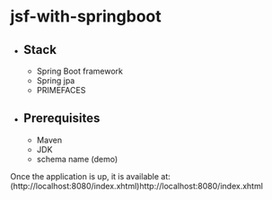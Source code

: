# jsf-with-springboot

- ## Stack
  - Spring Boot framework 
  - Spring jpa
  - PRIMEFACES
 
- ## Prerequisites
  - Maven
  - JDK
  - schema name (demo)

Once the application is up, it is available at:(http://localhost:8080/index.xhtml)http://localhost:8080/index.xhtml
